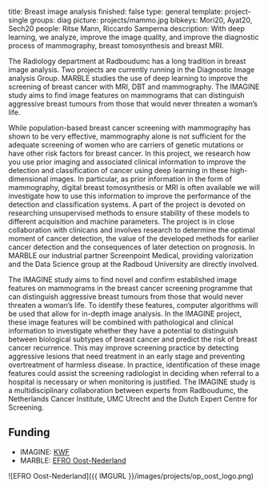 title: Breast image analysis
finished: false
type: general
template: project-single
groups: diag
picture: projects/mammo.jpg
bibkeys: Mori20, Ayat20, Sech20
people: Ritse Mann, Riccardo Samperna
description: With deep learning, we analyze, improve the image quality, and improve the diagnostic process of mammography, breast tomosynthesis and breast MRI. 

The Radiology department at Radboudumc has a long tradition in breast image analysis. Two projects are currently running in the Diagnostic Image analysis Group. MARBLE studies the use of deep learning to improve the screening of breast cancer with MRI, DBT and mammography. The IMAGINE study aims to find image features on mammograms that can distinguish aggressive breast tumours from those that would never threaten a woman’s life.

While population-based breast cancer screening with mammography has shown to be very effective, mammography alone is not sufficient for the adequate screening of women who are carriers of genetic mutations or have other risk factors for breast cancer. In this project, we research how you use prior imaging and associated clinical information to improve the detection and classification of cancer using deep learning in these high-dimensional images. In particular, as prior information in the form of mammography, digital breast tomosynthesis or MRI is often available we will investigate how to use this information to improve the performance of the detection and classification systems. A part of the project is devoted on researching unsupervised methods to ensure stability of these models to different acquisition and machine parameters. The project is in close collaboration with clinicans and involves research to determine the optimal moment of cancer detection, the value of the developed methods for earlier cancer detection and the consequences of later detection on prognosis. In MARBLE our industrial partner Screenpoint Medical, providing valorization and the Data Science group at the Radboud University are directly involved.

The IMAGINE study aims to find novel and confirm established image features on mammograms in the breast cancer screening programme that can distinguish aggressive breast tumours from those that would never threaten a woman’s life. To identify these features, computer algorithms will be used that allow for in-depth image analysis. In the IMAGINE project, these image features will be combined with pathological and clinical information to investigate whether they have a potential to distinguish between biological subtypes of breast cancer and predict the risk of breast cancer recurrence. This may improve screening practice by detecting aggressive lesions that need treatment in an early stage and preventing overtreatment of harmless disease.  In practice, identification of these image features could assist the screening radiologist in deciding when referral to a hospital is necessary or when monitoring is justified. The IMAGINE study is a multidisciplinary collaboration between experts from Radboudumc, the Netherlands Cancer Institute, UMC Utrecht and the Dutch Expert Centre for Screening.

## Funding
* IMAGINE: [KWF](https://kwf.nl/)
* MARBLE: [EFRO Oost-Nederland](https://www.op-oost.eu/)

![EFRO Oost-Nederland]({{ IMGURL }}/images/projects/op_oost_logo.png)
